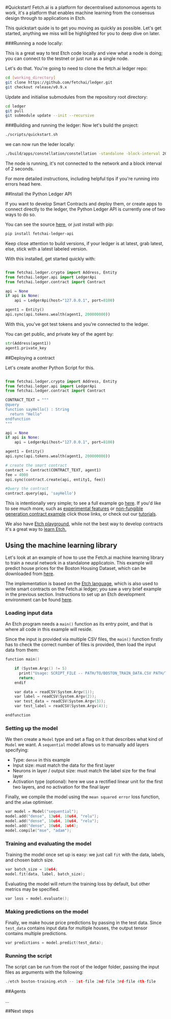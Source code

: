#Quickstart!
Fetch.ai is a platform for decentralised autonomous agents to work, it's a platform that enables machine learning from the consensus design through to applications in Etch. 

This quickstart quide is to get you moving as quickly as possible. Let's get started, anything we miss will be highlighted for you to deep dive on later.

###Running a node locally:

This is a great way to test Etch code locally and view what a node is doing; you can connect to the testnet or just run as a single node. 

Let's do that. You're going to need to clone the fetch.ai ledger repo:
``` bash
cd [working_directory]
git clone https://github.com/fetchai/ledger.git
git checkout release/v0.9.x
```

Update and initialise submodules from the repository root directory:

``` bash
cd ledger
git pull
git submodule update --init --recursive
```

###Building and running the ledger:
Now let's build the project: 

```bash
./scripts/quickstart.sh
```

we can now run the leder locally: 
```bash
./build/apps/constellation/constellation -standalone -block-interval 20000
```

The node is running, it's not connected to the network and a block interval of 2 seconds. 

For more detailed instructions, including helpful tips if you're running into errors head here. 


##Install the Python Ledger API

If you want to develop Smart Contracts and deploy them, or create apps to connect directly to the ledger, the Python Ledger API is currently one of two ways to do so. 

You can see the source <a href="https://github.com/fetchai/ledger-api-py">here</a>, or just install with pip:
```bash
pip install fetchai-ledger-api
```
Keep close attention to build versions, if your ledger is at latest, grab latest, else, stick with a latest labeled version.

With this installed, get started quickly with: 

```python

from fetchai.ledger.crypto import Address, Entity
from fetchai.ledger.api import LedgerApi
from fetchai.ledger.contract import Contract

api = None
if api is None:
    api = LedgerApi(host="127.0.0.1", port=8100)

agent1 = Entity()
api.sync(api.tokens.wealth(agent1, 200000000))
```

With this, you've got test tokens and you're connected to the ledger. 

You can get public, and private key of the agent by:

```python
str(Address(agent1))
agent1.private_key
```

##Deploying a contract

Let's create another Python Script for this.

```python

from fetchai.ledger.crypto import Address, Entity
from fetchai.ledger.api import LedgerApi
from fetchai.ledger.contract import Contract

CONTRACT_TEXT = """
@query
function sayHello() : String
  return "Hello"
endfunction
"""

api = None
if api is None:
    api = LedgerApi(host="127.0.0.1", port=8100)

agent1 = Entity()
api.sync(api.tokens.wealth(agent1, 200000000))

# create the smart contract
contract = Contract(CONTRACT_TEXT, agent1)
fee = 4000
api.sync(contract.create(api, entity1, fee))

#Query the contract
contract.query(api, 'sayHello')

```

This is intentionally very simple; to see a full example go <a href="https://github.com/fetchai/ledger-api-py/blob/master/examples/contracts.py">here</a>. If you'd like to see much more, such as <a href="http://etch-docs.fetch.ai/smart-contracts/executing-synergetic-code/">experimental features</a> or <a href="http://etch-docs.fetch.ai/tutorials/fet2/">non-fungible generation contract example</a> click those links, or check out our <a href="/tutorial/">tutorials</a>.

We also have <a href="https://build.fetch.ai/">Etch playground</a>, while not the best way to develop contracts it's a great way to <a href="https://build.fetch.ai/">learn Etch.</a>


## Using the machine learning library

Let's look at an example of how to use the Fetch.ai machine learning library to train a neural network in a standalone applicatoin. This example will predict house prices for the Boston Housing Dataset, which can be downloaded from [here](http://www.cs.toronto.edu/~delve/data/boston/bostonDetail.html).

The implementation is based on the [Etch language](/etch-language), which is also used to write smart contracts on the Fetch.ai ledger; you saw a very brief example in the previous section. Instructions to set up an Etch development environment can be found [here](/etch-language/getstarted/).

### Loading input data

An Etch program needs a `main()` function as its entry point, and that is where all code in this example will reside.

Since the input is provided via multiple CSV files, the `main()` function firstly has to check the correct number of files is provided, then load the input data from them:

``` c++
function main()

    if (System.Argc() != 5)
      print("Usage: SCRIPT_FILE -- PATH/TO/BOSTON_TRAIN_DATA.CSV PATH/TO/BOSTON_TRAIN_LABELS.CSV PATH/TO/BOSTON_TEST_DATA.CSV PATH/TO/BOSTON_TEST_LABELS.CSV ");
      return;
    endif

    var data = readCSV(System.Argv(1));
    var label = readCSV(System.Argv(2));
    var test_data = readCSV(System.Argv(3));
    var test_label = readCSV(System.Argv(4));

endfunction
```

### Setting up the model

We then create a `Model` type and set a flag on it that describes what kind of `Model` we want. A `sequential` model allows us to manually add layers specifying:

* Type: `dense` in this example
* Input size: must match the data for the first layer
* Neurons in layer / output size: must match the label size for the final layer
* Activation type (optional): here we use a rectified linear unit for the first two layers, and no activation for the final layer

Finally, we compile the model using the `mean squared error` loss function, and the `adam` optimiser.

``` c++
var model = Model("sequential");
model.add("dense", 13u64, 10u64, "relu");
model.add("dense", 10u64, 10u64, "relu");
model.add("dense", 10u64, 1u64);
model.compile("mse", "adam");
```

### Training and evaluating the model

Training the model once set up is easy: we just call `fit` with the data, labels, and chosen batch size.

``` c++
var batch_size = 10u64;
model.fit(data, label, batch_size);
```

Evaluating the model will return the training loss by default, but other metrics may be specified.

``` c++
var loss = model.evaluate();
```

### Making predictions on the model

Finally, we make house price predictions by passing in the test data. Since `test_data` contains input data for multiple houses, the output tensor contains multiple predictions.

``` c++
var predictions = model.predict(test_data);
```

### Running the script

The script can be run from the root of the ledger folder, passing the input files as arguments with the following:

``` c++
./etch boston-training.etch -- 1st-file 2nd-file 3rd-file 4th-file
```


##Agents

...

##Next steps

